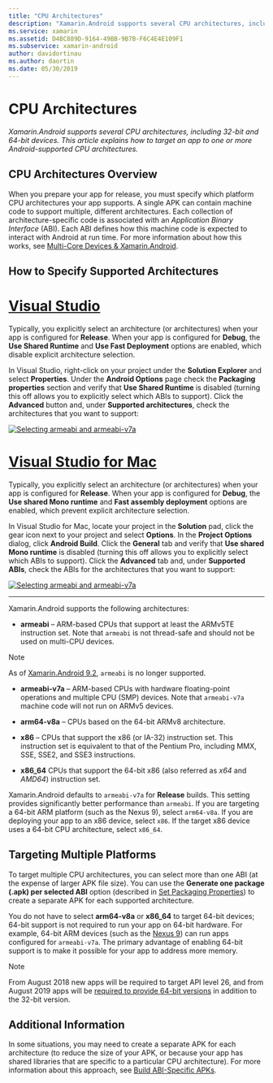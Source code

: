 ```yaml
---
title: "CPU Architectures"
description: "Xamarin.Android supports several CPU architectures, including 32-bit and 64-bit devices. This article explains how to target an app to one or more Android-supported CPU architectures."
ms.service: xamarin
ms.assetid: D4BC889D-9164-49BB-9B7B-F6C4E4E109F1
ms.subservice: xamarin-android
author: davidortinau
ms.author: daortin
ms.date: 05/30/2019
---
```


# CPU Architectures

_Xamarin.Android supports several CPU architectures, including 32-bit and 64-bit devices. This article explains how to target an app to one or more Android-supported CPU architectures._

## CPU Architectures Overview

When you prepare your app for release, you must specify which platform
CPU architectures your app supports. A single APK can contain machine
code to support multiple, different architectures. Each collection of
architecture-specific code is associated with an *Application Binary
Interface* (ABI). Each ABI defines how this machine code is expected to
interact with Android at run time.
For more information about how this works, see
[Multi-Core Devices &amp; Xamarin.Android](~/android/deploy-test/multicore-devices.md).

## How to Specify Supported Architectures

# [Visual Studio](#tab/windows)

Typically, you explicitly select an architecture (or architectures)
when your app is configured for **Release**. When your app is
configured for **Debug**, the **Use Shared Runtime** and **Use Fast
Deployment** options are enabled, which disable explicit architecture
selection.

In Visual Studio, right-click on your project under the
**Solution Explorer** and select **Properties**. Under the **Android Options** 
page check the **Packaging properties** section and verify that **Use Shared Runtime** is
disabled (turning this off allows you to explicitly select which ABIs
to support). Click the **Advanced** button and, under **Supported architectures**, check the architectures that you want to support:

[![Selecting armeabi and armeabi-v7a](cpu-architectures-images/vs/01-abi-selections-sml.png)](cpu-architectures-images/vs/01-abi-selections.png#lightbox)

# [Visual Studio for Mac](#tab/macos)

Typically, you explicitly select an architecture (or architectures)
when your app is configured for **Release**. When your app is
configured for **Debug**, the **Use shared Mono runtime** and **Fast
assembly deployment** options are enabled, which prevent explicit
architecture selection.

In Visual Studio for Mac, locate your project in the **Solution** pad, click
the gear icon next to your project and select **Options**. In the
**Project Options** dialog, click **Android Build**. Click the
**General** tab and verify that **Use shared Mono runtime** is disabled
(turning this off allows you to explicitly select which ABIs to
support). Click the **Advanced** tab and, under **Supported ABIs**,
check the ABIs for the architectures that you want to support:

[![Selecting armeabi and armeabi-v7a](cpu-architectures-images/xs/01-abi-selections-sml.png)](cpu-architectures-images/xs/01-abi-selections.png#lightbox)

-----

Xamarin.Android supports the following architectures:

- **armeabi** &ndash; ARM-based CPUs that support at least the ARMv5TE instruction
    set. Note that `armeabi` is not thread-safe and should not be used on multi-CPU
    devices.

> [!NOTE]
> As of [Xamarin.Android 9.2](/xamarin/android/release-notes/9/9.2#removal-of-support-for-armeabi-cpu-architecture), `armeabi` is no longer supported.

- **armeabi-v7a** &ndash; ARM-based CPUs with hardware floating-point operations
    and multiple CPU (SMP) devices. Note that `armeabi-v7a` machine code will not
    run on ARMv5 devices.

- **arm64-v8a** &ndash; CPUs based on the 64-bit ARMv8 architecture.

- **x86** &ndash; CPUs that support the x86 (or IA-32) instruction set. This
    instruction set is equivalent to that of the Pentium Pro, including MMX, SSE,
    SSE2, and SSE3 instructions.

- **x86_64** CPUs that support the 64-bit x86 (also referred as
    *x64* and *AMD64*) instruction set.

Xamarin.Android defaults to `armeabi-v7a` for **Release** builds. This
setting provides significantly better performance than `armeabi`. If
you are targeting a 64-bit ARM platform (such as the Nexus 9), select
`arm64-v8a`. If you are deploying your app to an x86 device, select
`x86`. If the target x86 device uses a 64-bit CPU architecture, select
`x86_64`.

## Targeting Multiple Platforms

To target multiple CPU architectures, you can select more than one ABI
(at the expense of larger APK file size). You can use the **Generate
one package (.apk) per selected ABI** option (described in
[Set Packaging Properties](~/android/deploy-test/release-prep/index.md#Set_Packaging_Properties))
to create a separate APK for each supported architecture.

You do not have to select **arm64-v8a** or **x86_64** to
target 64-bit devices; 64-bit support is not required to run
your app on 64-bit hardware. For example, 64-bit ARM devices (such as
the [Nexus 9](https://www.google.com/nexus/9/)) can run apps configured for
`armeabi-v7a`. The primary advantage of enabling 64-bit support is to
make it possible for your app to address more memory.

> [!NOTE]
> From August 2018 new apps will be required to target API level 26, and from August 2019 apps will be [required to provide 64-bit versions](https://android-developers.googleblog.com/2017/12/improving-app-security-and-performance.html) in addition to the 32-bit version.

## Additional Information

In some situations, you may need to create a separate APK for each
architecture (to reduce the size of your APK, or because your app has
shared libraries that are specific to a particular CPU architecture).
For more information about this approach, see
[Build ABI-Specific APKs](~/android/deploy-test/building-apps/abi-specific-apks.md).